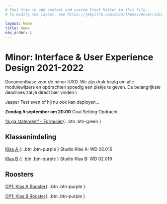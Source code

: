 ```yaml
---
# Feel free to add content and custom Front Matter to this file.
# To modify the layout, see https://jekyllrb.com/docs/themes/#overriding-theme-defaults

layout: home
title: Home
nav_order: 1
---
```


# Minor: Interface & User Experience Design 2021-2022

Documentbase voor de minor IUXD. 
We zijn druk bezig om alle modulewijzers en opdrachten spoedig een plekje te geven. 
De belangrijkste deadlines zal je direct hier vinden.\

Jasper Test even of hij nu ook kan deployen...

**Zondag 5 september om 20:00** Goal Setting Opdracht


[‘Ik ga statement’ - Formulier](https://forms.office.com/Pages/ResponsePage.aspx?id=zrpvyrp8U02GgaBihPf_RqNMwX3GqaxIi4o1tnunxQxURTJENU0zN0IwTjM4SExYNk9TS0pFQVU1QyQlQCN0PWcu){: .btn .btn-green }

## Klassenindeling
[Klas A ](klas_a.pdf){: .btn .btn-purple } Studio Klas A: WD 02.016

[Klas B ](klas_b.pdf){: .btn .btn-purple }  Studio Klas B: WD 02.019

## Roosters
[OP1: Klas A Rooster](rooster_klas_a.pdf){: .btn .btn-purple }

[OP1: Klas B Rooster](rooster_klas_b.pdf){: .btn .btn-purple }